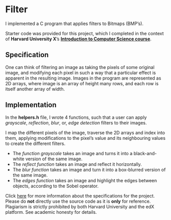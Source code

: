 # Filter
I implemented a C program that applies filters to Bitmaps (BMP’s). 

Starter code was provided for this project, which I completed in the context of **Harvard University X**’s **[Introduction to Computer Science course](https://cs50.harvard.edu/x/2020/)**. 

## Specification

One can think of filtering an image as taking the pixels of some original image, and modifying each pixel in such a way that a particular effect is apparent in the resulting image. Images in the program are represented as 2D arrays, where image is an array of height many rows, and each row is itself another array of width. 

## Implementation

In the **helpers.h** file, I wrote 4 functions, such that a user can apply *grayscale*, *reflection*, *blur*, or, *edge detection* filters to their images.

I map the different pixels of the image, traverse the 2D arrays and index into them, applying modifications to the pixel’s value and its neighbouring values to create the different filters.

- The *function grayscale* takes an image and turns it into a black-and-white version of the same image.
- The *reflect function* takes an image and reflect it horizontally.
- The *blur  function* takes an image and turn it into a box-blurred version of the same image.
- The *edges function* takes an image and highlight the edges between objects, according to the Sobel operator.


Click [here](https://cs50.harvard.edu/x/2020/psets/4/filter/more/#:~:text=Implement%20a%20program%20that%20applies%20filters%20to%20BMPs,%20per%20the%20below) for more information about the specifications for the project. Please do **not** directly use the source code as it is **only** for reference. Plagiarism is strictly prohibited by both Harvard University and the edX platform. See academic honesty for details.
